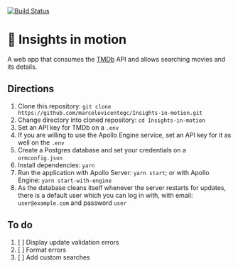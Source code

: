 [![Build Status](https://img.shields.io/travis/marcelovicentegc/Insights-in-motion.svg?branch=master&style=flat-square)](https://travis-ci.org/marcelovicentegc/Insights-in-motion)

# 🎥 Insights in motion

A web app that consumes the [TMDb](https://www.themoviedb.org/ "TMDb's homepage") API and allows searching movies and its details.

## Directions

1. Clone this repository: `git clone https://github.com/marcelovicentegc/Insights-in-motion.git`
2. Change directory into cloned repository: `cd Insights-in-motion`
3. Set an API key for TMDb on a `.env`
4. If you are willing to use the Apollo Engine service, set an API key for it as well on the `.env`
5. Create a Postgres database and set your credentials on a `ormconfig.json`
6. Install dependencies: `yarn`
7. Run the application with Apollo Server: `yarn start`; or with Apollo Engine: `yarn start-with-engine`
8. As the database cleans itself whenever the server restarts for updates, there is a default user which you can log in with, with email: `user@example.com` and password `user`

## To do

1. [ ] Display update validation errors
2. [ ] Format errors
3. [ ] Add custom searches

